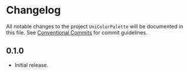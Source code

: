 # Changelog

All notable changes to the project `UniColorPalette` will be documented in this file.
See [Conventional Commits](https://conventionalcommits.org) for commit guidelines.

## 0.1.0

- Initial release.
